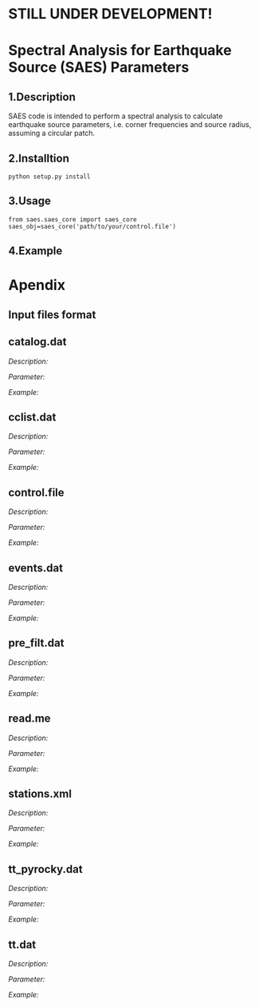 # STILL UNDER DEVELOPMENT!
# Spectral Analysis for Earthquake Source (SAES) Parameters

## 1.Description
SAES code is intended to perform a spectral analysis to calculate earthquake
source parameters, i.e. corner frequencies and source radius, assuming
a circular patch.

## 2.Installtion
```
python setup.py install
```
## 3.Usage
```
from saes.saes_core import saes_core
saes_obj=saes_core('path/to/your/control.file')

```
## 4.Example

# Apendix
## Input files format
## catalog.dat
*Description:*

*Parameter:*

*Example:*

## cclist.dat
*Description:*

*Parameter:*

*Example:*

## control.file
*Description:*

*Parameter:*

*Example:*

## events.dat
*Description:*

*Parameter:*

*Example:*

## pre_filt.dat
*Description:*

*Parameter:*

*Example:*

## read.me
*Description:*

*Parameter:*

*Example:*
## stations.xml
*Description:*

*Parameter:*

*Example:*

## tt_pyrocky.dat
*Description:*

*Parameter:*

*Example:*

## tt.dat
*Description:*

*Parameter:*

*Example:*

